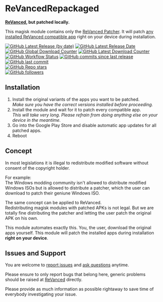 # ReVancedRepackaged

**[ReVanced](https://github.com/revanced), 
but patched locally.**

This magisk module 
contains only the 
[ReVanced Patcher](https://github.com/revanced/revanced-cli).
It will patch 
[any installed ReVanced compatible app](https://github.com/revanced/revanced-patches) 
right on your device during installation.

[![GitHub Latest Release (by date)](https://img.shields.io/github/v/release/programminghoch10/ReVancedRepackaged?label=latest&logo=github&display_name=release)](https://github.com/programminghoch10/ReVancedRepackaged/releases/latest)
[![GitHub Latest Release Date](https://img.shields.io/github/release-date/programminghoch10/ReVancedRepackaged?logo=github)](https://github.com/programminghoch10/ReVancedRepackaged/releases/latest) \
[![GitHub Global Download Counter](https://img.shields.io/github/downloads/programminghoch10/ReVancedRepackaged/total?logo=github)](https://github.com/programminghoch10/ReVancedRepackaged/releases)
[![GitHub Latest Download Counter](https://img.shields.io/github/downloads/programminghoch10/ReVancedRepackaged/latest/total?logo=github)](https://github.com/programminghoch10/ReVancedRepackaged/releases/latest) \
[![GitHub Workflow Status](https://img.shields.io/github/actions/workflow/status/programminghoch10/ReVancedRepackaged/build.yml?logo=github%20actions&logoColor=white)](https://github.com/programminghoch10/ReVancedRepackaged/actions/workflows/build.yml)
[![GitHub commits since last release](https://img.shields.io/github/commits-since/programminghoch10/ReVancedRepackaged/latest?logo=git&logoColor=white)](https://github.com/programminghoch10/ReVancedRepackaged/compare/)
[![GitHub last commit](https://img.shields.io/github/last-commit/programminghoch10/ReVancedRepackaged?logo=git&logoColor=white)](https://github.com/programminghoch10/ReVancedRepackaged/commits/main) \
[![GitHub Repo stars](https://img.shields.io/github/stars/programminghoch10/ReVancedRepackaged?style=social)](https://github.com/programminghoch10/ReVancedRepackaged/stargazers) \
[![GitHub followers](https://img.shields.io/github/followers/programminghoch10?style=social)](https://github.com/programminghoch10)

## Installation

1. Install the original variants of the apps you want to be patched.  
   *Make sure you have the correct versions installed before proceeding.*
1. Install the module and wait for it to patch every compatible app.  
   *This will take very long.*
   *Please refrain from doing anything else on your device in the meantime.*
1. Go into the Google Play Store and disable automatic app updates for all patched apps.
1. Reboot

## Concept

In most legislations it is illegal to redistribute modified software 
without consent of the copyright holder.

For example:  
The Windows modding community isn't allowed to distribute modified Windows ISOs
but is allowed to distribute a patcher, 
which the user can download to patch their geniune Windows ISO.

The same concept can be applied to ReVanced.  
Redistributing magisk modules with patched APKs is not legal.
But we are totally fine distributing the patcher 
and letting the user patch the original APK on his own.

This module automates exactly this.
You, the user, download the original apps yourself.
This module will patch the installed apps during installation
**right on your device**.

## Issues and Support

You are welcome to 
[report issues](https://github.com/programminghoch10/ReVancedRepackaged/issues) 
and 
[ask questions](https://github.com/programminghoch10/ReVancedRepackaged/discussions) 
anytime.

Please ensure to only report bugs that belong here,
generic problems should be raised at 
[ReVanced](https://github.com/revanced)
directly.

Please provide as much information as possible rightaway
to save time of everybody investigating your issue.
